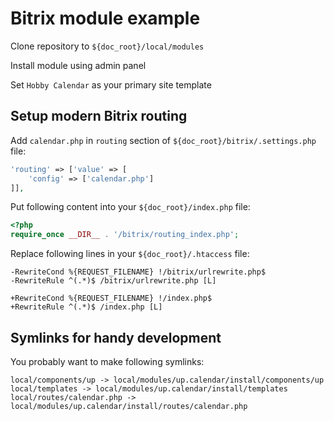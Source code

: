 # Bitrix module example

Clone repository to `${doc_root}/local/modules`

Install module using admin panel

Set `Hobby Calendar` as your primary site template

## Setup modern Bitrix routing

Add `calendar.php` in `routing` section of `${doc_root}/bitrix/.settings.php` file:

```php
'routing' => ['value' => [
	'config' => ['calendar.php']
]],
```

Put following content into your `${doc_root}/index.php` file:

```php
<?php
require_once __DIR__ . '/bitrix/routing_index.php';
```

Replace following lines in your `${doc_root}/.htaccess` file:

```
-RewriteCond %{REQUEST_FILENAME} !/bitrix/urlrewrite.php$
-RewriteRule ^(.*)$ /bitrix/urlrewrite.php [L]

+RewriteCond %{REQUEST_FILENAME} !/index.php$
+RewriteRule ^(.*)$ /index.php [L]
```

## Symlinks for handy development

You probably want to make following symlinks:

```
local/components/up -> local/modules/up.calendar/install/components/up
local/templates -> local/modules/up.calendar/install/templates
local/routes/calendar.php -> local/modules/up.calendar/install/routes/calendar.php
```
